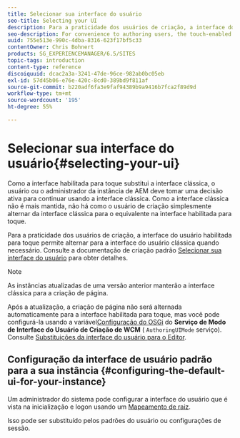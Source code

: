```yaml
---
title: Selecionar sua interface do usuário
seo-title: Selecting your UI
description: Para a praticidade dos usuários de criação, a interface do usuário habilitada para toque permite alternar para a interface do usuário clássica quando necessário.
seo-description: For convenience to authoring users, the touch-enabled UI does allow for switching to the classic UI when necessary.
uuid: 755e513e-990c-4dba-8316-623f17bf5c33
contentOwner: Chris Bohnert
products: SG_EXPERIENCEMANAGER/6.5/SITES
topic-tags: introduction
content-type: reference
discoiquuid: dcac2a3a-3241-47de-96ce-982ab0bc05eb
exl-id: 57d45b06-e76e-420c-8cd0-389bd9f811af
source-git-commit: b220adf6fa3e9faf94389b9a9416b7fca2f89d9d
workflow-type: tm+mt
source-wordcount: '195'
ht-degree: 55%

---
```


# Selecionar sua interface do usuário{#selecting-your-ui}

Como a interface habilitada para toque substitui a interface clássica, o usuário ou o administrador da instância de AEM deve tomar uma decisão ativa para continuar usando a interface clássica. Como a interface clássica não é mais mantida, não há como o usuário de criação simplesmente alternar da interface clássica para o equivalente na interface habilitada para toque.

Para a praticidade dos usuários de criação, a interface do usuário habilitada para toque permite alternar para a interface do usuário clássica quando necessário. Consulte a documentação de criação padrão [Selecionar sua interface do usuário](/help/sites-authoring/select-ui.md) para obter detalhes.

>[!NOTE]
>
>As instâncias atualizadas de uma versão anterior manterão a interface clássica para a criação de página.
>
>Após a atualização, a criação de página não será alternada automaticamente para a interface habilitada para toque, mas você pode configurá-la usando a variável[Configuração do OSGi](/help/sites-deploying/configuring-osgi.md) do **Serviço de Modo de Interface do Usuário de Criação de WCM** ( `AuthoringUIMode` serviço). Consulte [Substituições da interface do usuário para o Editor](#uioverridesfortheeditor).

## Configuração da interface de usuário padrão para a sua instância {#configuring-the-default-ui-for-your-instance}

Um administrador do sistema pode configurar a interface do usuário que é vista na inicialização e logon usando um [Mapeamento de raiz](/help/sites-deploying/osgi-configuration-settings.md#daycqrootmapping).

Isso pode ser substituído pelos padrões do usuário ou configurações de sessão.

